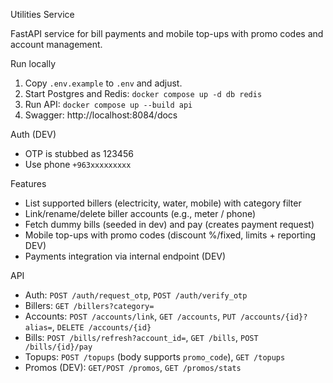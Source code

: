 Utilities Service

FastAPI service for bill payments and mobile top-ups with promo codes and account management.

Run locally
1) Copy `.env.example` to `.env` and adjust.
2) Start Postgres and Redis: `docker compose up -d db redis`
3) Run API: `docker compose up --build api`
4) Swagger: http://localhost:8084/docs

Auth (DEV)
- OTP is stubbed as 123456
- Use phone `+963xxxxxxxxx`

Features
- List supported billers (electricity, water, mobile) with category filter
- Link/rename/delete biller accounts (e.g., meter / phone)
- Fetch dummy bills (seeded in dev) and pay (creates payment request)
- Mobile top-ups with promo codes (discount %/fixed, limits + reporting DEV)
- Payments integration via internal endpoint (DEV)

API
- Auth: `POST /auth/request_otp`, `POST /auth/verify_otp`
- Billers: `GET /billers?category=`
- Accounts: `POST /accounts/link`, `GET /accounts`, `PUT /accounts/{id}?alias=`, `DELETE /accounts/{id}`
- Bills: `POST /bills/refresh?account_id=`, `GET /bills`, `POST /bills/{id}/pay`
- Topups: `POST /topups` (body supports `promo_code`), `GET /topups`
- Promos (DEV): `GET/POST /promos`, `GET /promos/stats`
